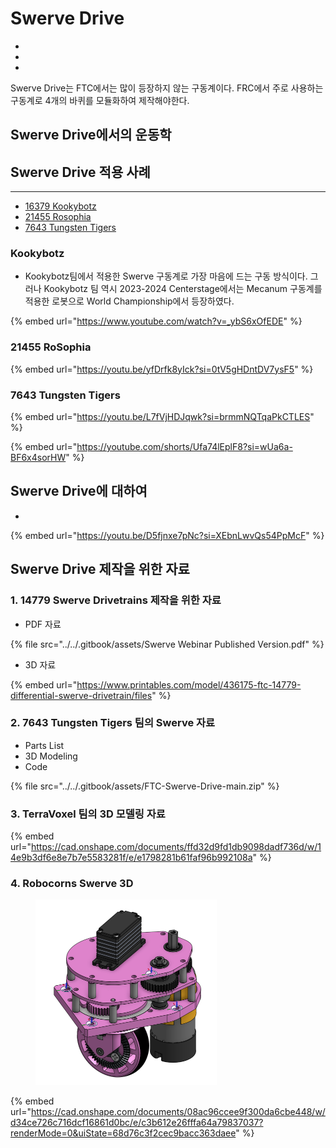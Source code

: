 # Swerve Drive

*
*
*

Swerve Drive는 FTC에서는 많이 등장하지 않는 구동계이다.  FRC에서 주로 사용하는 구동계로 4개의 바퀴를 모듈화하여 제작해야한다.

## Swerve Drive에서의 운동학



## **Swerve Drive 적용 사례**

***

* [16379 Kookybotz ](swerve-drive.md#kookybotz)
* [21455 Rosophia](swerve-drive.md#id-21455-rosophia)
* [7643 Tungsten Tigers](swerve-drive.md#id-7643-tungsten-tigers-1)

### Kookybotz

* Kookybotz팀에서 적용한 Swerve 구동계로 가장 마음에 드는 구동 방식이다. 그러나 Kookybotz 팀 역시 2023-2024 Centerstage에서는 Mecanum 구동계를 적용한 로봇으로 World Championship에서 등장하였다.

{% embed url="https://www.youtube.com/watch?v=_ybS6xOfEDE" %}

### 21455 RoSophia

{% embed url="https://youtu.be/yfDrfk8yIck?si=0tV5gHDntDV7ysF5" %}

### 7643 Tungsten Tigers

{% embed url="https://youtu.be/L7fVjHDJqwk?si=brmmNQTqaPkCTLES" %}

{% embed url="https://youtube.com/shorts/Ufa74lEplF8?si=wUa6a-BF6x4sorHW" %}





## Swerve Drive에 대하여

*

{% embed url="https://youtu.be/D5fjnxe7pNc?si=XEbnLwvQs54PpMcF" %}



## Swerve Drive 제작을 위한 자료

### 1. 14779 Swerve Drivetrains 제작을 위한 자료

* PDF 자료

{% file src="../../.gitbook/assets/Swerve Webinar Published Version.pdf" %}

* 3D 자료

{% embed url="https://www.printables.com/model/436175-ftc-14779-differential-swerve-drivetrain/files" %}



### 2. 7643 Tungsten Tigers 팀의 Swerve 자료

* Parts List
* 3D Modeling
* Code

{% file src="../../.gitbook/assets/FTC-Swerve-Drive-main.zip" %}

### 3. TerraVoxel 팀의 3D 모델링 자료

{% embed url="https://cad.onshape.com/documents/ffd32d9fd1db9098dadf736d/w/14e9b3df6e8e7b7e5583281f/e/e1798281b61faf96b992108a" %}

### 4. Robocorns Swerve 3D

<div align="left" data-full-width="false"><figure><img src="../../.gitbook/assets/image.png" alt="" width="290"><figcaption></figcaption></figure></div>

{% embed url="https://cad.onshape.com/documents/08ac96ccee9f300da6cbe448/w/d34ce726c716dcf16861d0bc/e/c3b612e26fffa64a79837037?renderMode=0&uiState=68d76c3f2cec9bacc363daee" %}
